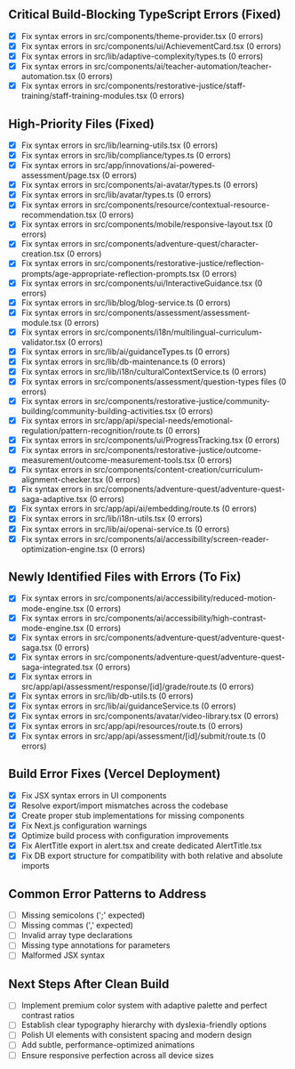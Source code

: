 ## Critical Build-Blocking TypeScript Errors (Fixed)
- [x] Fix syntax errors in src/components/theme-provider.tsx (0 errors)
- [x] Fix syntax errors in src/components/ui/AchievementCard.tsx (0 errors)
- [x] Fix syntax errors in src/lib/adaptive-complexity/types.ts (0 errors)
- [x] Fix syntax errors in src/components/ai/teacher-automation/teacher-automation.tsx (0 errors)
- [x] Fix syntax errors in src/components/restorative-justice/staff-training/staff-training-modules.tsx (0 errors)

## High-Priority Files (Fixed)
- [x] Fix syntax errors in src/lib/learning-utils.tsx (0 errors)
- [x] Fix syntax errors in src/lib/compliance/types.ts (0 errors)
- [x] Fix syntax errors in src/app/innovations/ai-powered-assessment/page.tsx (0 errors)
- [x] Fix syntax errors in src/components/ai-avatar/types.ts (0 errors)
- [x] Fix syntax errors in src/lib/avatar/types.ts (0 errors)
- [x] Fix syntax errors in src/components/resource/contextual-resource-recommendation.tsx (0 errors)
- [x] Fix syntax errors in src/components/mobile/responsive-layout.tsx (0 errors)
- [x] Fix syntax errors in src/components/adventure-quest/character-creation.tsx (0 errors)
- [x] Fix syntax errors in src/components/restorative-justice/reflection-prompts/age-appropriate-reflection-prompts.tsx (0 errors)
- [x] Fix syntax errors in src/components/ui/InteractiveGuidance.tsx (0 errors)
- [x] Fix syntax errors in src/lib/blog/blog-service.ts (0 errors)
- [x] Fix syntax errors in src/components/assessment/assessment-module.tsx (0 errors)
- [x] Fix syntax errors in src/components/i18n/multilingual-curriculum-validator.tsx (0 errors)
- [x] Fix syntax errors in src/lib/ai/guidanceTypes.ts (0 errors)
- [x] Fix syntax errors in src/lib/db-maintenance.ts (0 errors)
- [x] Fix syntax errors in src/lib/i18n/culturalContextService.ts (0 errors)
- [x] Fix syntax errors in src/components/assessment/question-types files (0 errors)
- [x] Fix syntax errors in src/components/restorative-justice/community-building/community-building-activities.tsx (0 errors)
- [x] Fix syntax errors in src/app/api/special-needs/emotional-regulation/pattern-recognition/route.ts (0 errors)
- [x] Fix syntax errors in src/components/ui/ProgressTracking.tsx (0 errors)
- [x] Fix syntax errors in src/components/restorative-justice/outcome-measurement/outcome-measurement-tools.tsx (0 errors)
- [x] Fix syntax errors in src/components/content-creation/curriculum-alignment-checker.tsx (0 errors)
- [x] Fix syntax errors in src/components/adventure-quest/adventure-quest-saga-adaptive.tsx (0 errors)
- [x] Fix syntax errors in src/app/api/ai/embedding/route.ts (0 errors)
- [x] Fix syntax errors in src/lib/i18n-utils.tsx (0 errors)
- [x] Fix syntax errors in src/lib/ai/openai-service.ts (0 errors)
- [x] Fix syntax errors in src/components/ai/accessibility/screen-reader-optimization-engine.tsx (0 errors)

## Newly Identified Files with Errors (To Fix)
- [x] Fix syntax errors in src/components/ai/accessibility/reduced-motion-mode-engine.tsx (0 errors)
- [x] Fix syntax errors in src/components/ai/accessibility/high-contrast-mode-engine.tsx (0 errors)
- [x] Fix syntax errors in src/components/adventure-quest/adventure-quest-saga.tsx (0 errors)
- [x] Fix syntax errors in src/components/adventure-quest/adventure-quest-saga-integrated.tsx (0 errors)
- [x] Fix syntax errors in src/app/api/assessment/response/[id]/grade/route.ts (0 errors)
- [x] Fix syntax errors in src/lib/db-utils.ts (0 errors)
- [x] Fix syntax errors in src/lib/ai/guidanceService.ts (0 errors)
- [x] Fix syntax errors in src/components/avatar/video-library.tsx (0 errors)
- [x] Fix syntax errors in src/app/api/resources/route.ts (0 errors)
- [x] Fix syntax errors in src/app/api/assessment/[id]/submit/route.ts (0 errors)

## Build Error Fixes (Vercel Deployment)
- [x] Fix JSX syntax errors in UI components
- [x] Resolve export/import mismatches across the codebase
- [x] Create proper stub implementations for missing components
- [x] Fix Next.js configuration warnings
- [x] Optimize build process with configuration improvements
- [x] Fix AlertTitle export in alert.tsx and create dedicated AlertTitle.tsx
- [x] Fix DB export structure for compatibility with both relative and absolute imports

## Common Error Patterns to Address
- [ ] Missing semicolons (';' expected)
- [ ] Missing commas (',' expected)
- [ ] Invalid array type declarations
- [ ] Missing type annotations for parameters
- [ ] Malformed JSX syntax

## Next Steps After Clean Build
- [ ] Implement premium color system with adaptive palette and perfect contrast ratios
- [ ] Establish clear typography hierarchy with dyslexia-friendly options
- [ ] Polish UI elements with consistent spacing and modern design
- [ ] Add subtle, performance-optimized animations
- [ ] Ensure responsive perfection across all device sizes
